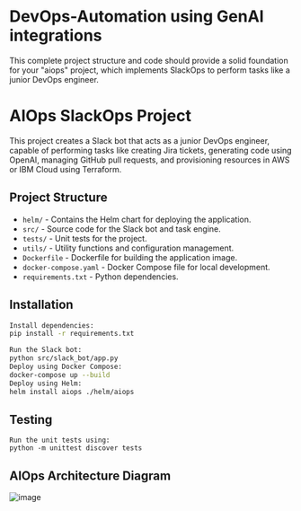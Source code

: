 # DevOps-Automation using GenAI integrations
This complete project structure and code should provide a solid foundation for your "aiops" project, which implements SlackOps to perform tasks like a junior DevOps engineer.

# AIOps SlackOps Project

This project creates a Slack bot that acts as a junior DevOps engineer, capable of performing tasks like creating Jira tickets, generating code using OpenAI, managing GitHub pull requests, and provisioning resources in AWS or IBM Cloud using Terraform.

## Project Structure

- `helm/` - Contains the Helm chart for deploying the application.
- `src/` - Source code for the Slack bot and task engine.
- `tests/` - Unit tests for the project.
- `utils/` - Utility functions and configuration management.
- `Dockerfile` - Dockerfile for building the application image.
- `docker-compose.yaml` - Docker Compose file for local development.
- `requirements.txt` - Python dependencies.

## Installation
   ```bash
   Install dependencies:
   pip install -r requirements.txt

   Run the Slack bot:
   python src/slack_bot/app.py
   Deploy using Docker Compose:
   docker-compose up --build
   Deploy using Helm:
   helm install aiops ./helm/aiops
   ```
## Testing
    Run the unit tests using:
    python -m unittest discover tests

## AIOps Architecture Diagram

![image](https://github.com/user-attachments/assets/6c822ae0-7b61-458a-ba5e-e016806f8bc5)

